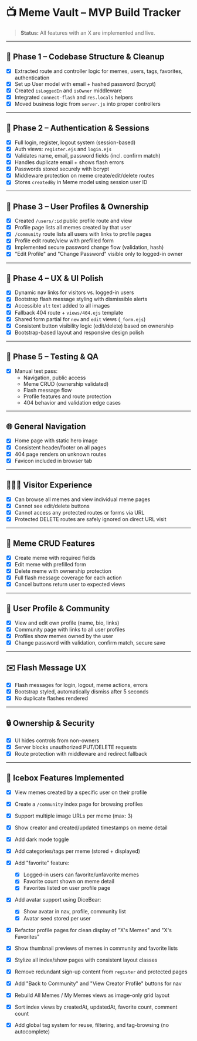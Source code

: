 
# 📺 Meme Vault – MVP Build Tracker

> **Status:** All features with an X are implemented and live.
---

## 📁 Phase 1 – Codebase Structure & Cleanup

- [x] Extracted route and controller logic for memes, users, tags, favorites, authentication
- [x] Set up User model with email + hashed password (bcrypt)
- [x] Created `isLoggedIn` and `isOwner` middleware
- [x] Integrated `connect-flash` and `res.locals` helpers
- [x] Moved business logic from `server.js` into proper controllers

---

## 🔐 Phase 2 – Authentication & Sessions

- [x] Full login, register, logout system (session-based)
- [x] Auth views: `register.ejs` and `login.ejs`
- [x] Validates name, email, password fields (incl. confirm match)
- [x] Handles duplicate email + shows flash errors
- [x] Passwords stored securely with bcrypt
- [x] Middleware protection on meme create/edit/delete routes
- [x] Stores `createdBy` in Meme model using session user ID

---

## 👤 Phase 3 – User Profiles & Ownership

- [x] Created `/users/:id` public profile route and view
- [x] Profile page lists all memes created by that user
- [x] `/community` route lists all users with links to profile pages
- [x] Profile edit route/view with prefilled form
- [x] Implemented secure password change flow (validation, hash)
- [x] "Edit Profile" and "Change Password" visible only to logged-in owner

---

## 🎨 Phase 4 – UX & UI Polish

- [x] Dynamic nav links for visitors vs. logged-in users
- [x] Bootstrap flash message styling with dismissible alerts
- [x] Accessible `alt` text added to all images
- [x] Fallback 404 route + `views/404.ejs` template
- [x] Shared form partial for `new` and `edit` views (`_form.ejs`)
- [x] Consistent button visibility logic (edit/delete) based on ownership
- [x] Bootstrap-based layout and responsive design polish

---

## 🧪 Phase 5 – Testing & QA

- [x] Manual test pass:
  - Navigation, public access
  - Meme CRUD (ownership validated)
  - Flash message flow
  - Profile features and route protection
  - 404 behavior and validation edge cases

---

## 🌐 General Navigation

- [x] Home page with static hero image
- [x] Consistent header/footer on all pages
- [x] 404 page renders on unknown routes
- [x] Favicon included in browser tab

---

## 🧑‍🤝‍🧑 Visitor Experience

- [x] Can browse all memes and view individual meme pages
- [x] Cannot see edit/delete buttons
- [x] Cannot access any protected routes or forms via URL
- [x] Protected DELETE routes are safely ignored on direct URL visit

---

## 🧾 Meme CRUD Features

- [x] Create meme with required fields
- [x] Edit meme with prefilled form
- [x] Delete meme with ownership protection
- [x] Full flash message coverage for each action
- [x] Cancel buttons return user to expected views

---

## 👥 User Profile & Community

- [x] View and edit own profile (name, bio, links)
- [x] Community page with links to all user profiles
- [x] Profiles show memes owned by the user
- [x] Change password with validation, confirm match, secure save

---

## ✉️ Flash Message UX

- [x] Flash messages for login, logout, meme actions, errors
- [x] Bootstrap styled, automatically dismiss after 5 seconds
- [x] No duplicate flashes rendered

---

## 🔒 Ownership & Security

- [x] UI hides controls from non-owners
- [x] Server blocks unauthorized PUT/DELETE requests
- [x] Route protection with middleware and redirect fallback

---

## 🧊 Icebox Features Implemented

- [x] View memes created by a specific user on their profile
- [x] Create a `/community` index page for browsing profiles
- [x] Support multiple image URLs per meme (max: 3)
- [x] Show creator and created/updated timestamps on meme detail
- [x] Add dark mode toggle
- [x] Add categories/tags per meme (stored + displayed)
- [x] Add "favorite" feature:
  - [x] Logged-in users can favorite/unfavorite memes
  - [x] Favorite count shown on meme detail
  - [x] Favorites listed on user profile page
- [x] Add avatar support using DiceBear:
  - [x] Show avatar in nav, profile, community list
  - [x] Avatar seed stored per user
- [x] Refactor profile pages for clean display of "X's Memes" and "X's Favorites"
- [x] Show thumbnail previews of memes in community and favorite lists
- [x] Stylize all index/show pages with consistent layout classes
- [x] Remove redundant sign-up content from `register` and protected pages
- [x] Add "Back to Community" and "View Creator Profile" buttons for nav
- [x] Rebuild All Memes / My Memes views as image-only grid layout
- [x] Sort index views by createdAt, updatedAt, favorite count, comment count
- [x] Add global tag system for reuse, filtering, and tag-browsing (no autocomplete)


